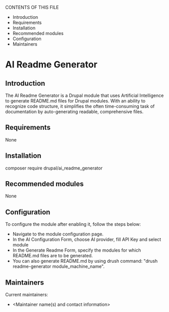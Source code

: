 CONTENTS OF THIS FILE

- Introduction
- Requirements
- Installation
- Recommended modules
- Configuration
- Maintainers

# AI Readme Generator

## Introduction
The AI Readme Generator is a Drupal module that uses Artificial Intelligence to generate README.md files for Drupal modules. With an ability to recognize code structure, it simplifies the often time-consuming task of documentation by auto-generating readable, comprehensive files.

## Requirements
None

## Installation
composer require drupal/ai_readme_generator

## Recommended modules
None

## Configuration
To configure the module after enabling it, follow the steps below:

- Navigate to the module configuration page.
- In the AI Configuration Form, choose AI provider, fill API Key and select module
- In the Generate Readme Form, specify the modules for which README.md files are to be generated.
- You can also generate README.md by using drush command: "drush readme-generator module_machine_name".  

## Maintainers
Current maintainers:
- <Maintainer name(s) and contact information>
